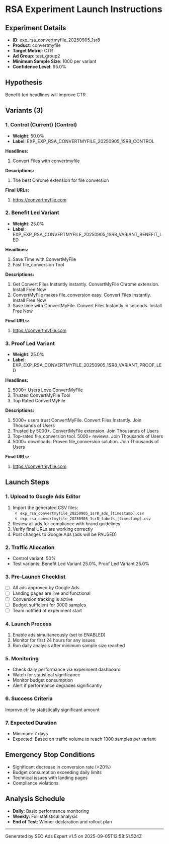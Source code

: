 # RSA Experiment Launch Instructions

## Experiment Details
- **ID**: exp_rsa_convertmyfile_20250905_1sr8
- **Product**: convertmyfile
- **Target Metric**: CTR
- **Ad Group**: test_group2
- **Minimum Sample Size**: 1000 per variant
- **Confidence Level**: 95.0%

## Hypothesis
Benefit-led headlines will improve CTR

## Variants (3)


### 1. Control (Current) (Control)
- **Weight**: 50.0%
- **Label**: EXP_EXP_RSA_CONVERTMYFILE_20250905_1SR8_CONTROL

**Headlines:**
1. Convert Files with convertmyfile

**Descriptions:**
1. The best Chrome extension for file conversion

**Final URLs:**
1. https://convertmyfile.com


### 2. Benefit Led Variant 
- **Weight**: 25.0%
- **Label**: EXP_EXP_RSA_CONVERTMYFILE_20250905_1SR8_VARIANT_BENEFIT_LED

**Headlines:**
1. Save Time with ConvertMyFile
2. Fast file_conversion Tool

**Descriptions:**
1. Get Convert Files Instantly instantly. ConvertMyFile Chrome extension. Install Free Now
2. ConvertMyFile makes file_conversion easy. Convert Files Instantly. Install Free Now
3. Save time with ConvertMyFile. Convert Files Instantly in seconds. Install Free Now

**Final URLs:**
1. https://convertmyfile.com


### 3. Proof Led Variant 
- **Weight**: 25.0%
- **Label**: EXP_EXP_RSA_CONVERTMYFILE_20250905_1SR8_VARIANT_PROOF_LED

**Headlines:**
1. 5000+ Users Love ConvertMyFile
2. Trusted ConvertMyFile Tool
3. Top Rated ConvertMyFile

**Descriptions:**
1. 5000+ users trust ConvertMyFile. Convert Files Instantly. Join Thousands of Users
2. Trusted by 5000+. ConvertMyFile extension. Join Thousands of Users
3. Top-rated file_conversion tool. 5000+ reviews. Join Thousands of Users
4. 5000+ downloads. Proven file_conversion solution. Join Thousands of Users

**Final URLs:**
1. https://convertmyfile.com


## Launch Steps

### 1. Upload to Google Ads Editor
1. Import the generated CSV files:
   - `exp_rsa_convertmyfile_20250905_1sr8_ads_[timestamp].csv`
   - `exp_rsa_convertmyfile_20250905_1sr8_labels_[timestamp].csv`
2. Review all ads for compliance with brand guidelines
3. Verify final URLs are working correctly
4. Post changes to Google Ads (ads will be PAUSED)

### 2. Traffic Allocation
- Control variant: 50%
- Test variants: Benefit Led Variant 25.0%, Proof Led Variant 25.0%

### 3. Pre-Launch Checklist
- [ ] All ads approved by Google Ads
- [ ] Landing pages are live and functional
- [ ] Conversion tracking is active
- [ ] Budget sufficient for 3000 samples
- [ ] Team notified of experiment start

### 4. Launch Process
1. Enable ads simultaneously (set to ENABLED)
2. Monitor for first 24 hours for any issues
3. Run daily analysis after minimum sample size reached

### 5. Monitoring
- Check daily performance via experiment dashboard
- Watch for statistical significance
- Monitor budget consumption
- Alert if performance degrades significantly

### 6. Success Criteria
Improve ctr by statistically significant amount

### 7. Expected Duration
- Minimum: 7 days
- Expected: Based on traffic volume to reach 1000 samples per variant

## Emergency Stop Conditions
- Significant decrease in conversion rate (>20%)
- Budget consumption exceeding daily limits
- Technical issues with landing pages
- Compliance violations

## Analysis Schedule
- **Daily**: Basic performance monitoring
- **Weekly**: Full statistical analysis
- **End of Test**: Winner declaration and rollout plan

---
Generated by SEO Ads Expert v1.5 on 2025-09-05T12:58:51.524Z
